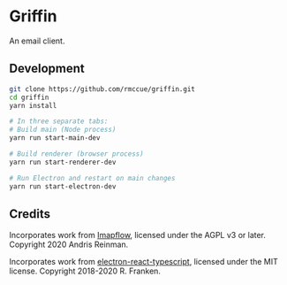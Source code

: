# Griffin

An email client.


## Development

```sh
git clone https://github.com/rmccue/griffin.git
cd griffin
yarn install

# In three separate tabs:
# Build main (Node process)
yarn run start-main-dev

# Build renderer (browser process)
yarn run start-renderer-dev

# Run Electron and restart on main changes
yarn run start-electron-dev
```


## Credits

Incorporates work from [Imapflow](https://github.com/andris9/imapflow), licensed under the AGPL v3 or later. Copyright 2020 Andris Reinman.

Incorporates work from [electron-react-typescript](https://github.com/Robinfr/electron-react-typescript), licensed under the MIT license. Copyright 2018-2020 R. Franken.

